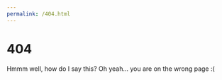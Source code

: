 ```yaml
---
permalink: /404.html
---
```


# 404
Hmmm well, how do I say this? Oh yeah... you are on the wrong page :(
